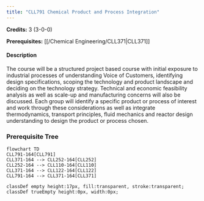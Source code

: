 ```yaml
---
title: "CLL791 Chemical Product and Process Integration"
---
```

**Credits:** 3 (3-0-0)

**Prerequisites:** [[/Chemical Engineering/CLL371|CLL371]]

#### Description
The course will be a structured project based course with initial exposure to industrial processes of understanding Voice of Customers, identifying design specifications, scoping the technology and product landscape and deciding on the technology strategy. Technical and economic feasibility analysis as well as scale-up and manufacturing concerns will also be discussed. Each group will identify a specific product or process of interest and work through these considerations as well as integrate thermodynamics, transport principles, fluid mechanics and reactor design understanding to design the product or process chosen.

### Prerequisite Tree

```mermaid
flowchart TD
CLL791-164[CLL791]
CLL371-164 --> CLL252-164[CLL252]
CLL252-164 --> CLL110-164[CLL110]
CLL371-164 --> CLL122-164[CLL122]
CLL791-164 --> CLL371-164[CLL371]

classDef empty height:17px, fill:transparent, stroke:transparent;
classDef trueEmpty height:0px, width:0px;
```